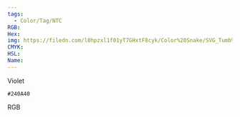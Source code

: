 ```yaml
---
tags:
  - Color/Tag/NTC
RGB:
Hex:
img: https://filedn.com/l0hpzxl1f01yT7GHxtF8cyk/Color%20Snake/SVG_Tumb%20Mass%20No%20Name/240A40.svg
CMYK:
HSL:
Name:
---
```

Violet
```palette
#240A40
```
RGB
